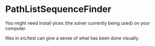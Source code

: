 PathListSequenceFinder
======================
You might need install yices (the solver currently being used) on your computer. 

files in src/test can give a sense of what has been done visually. 